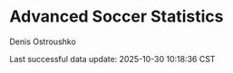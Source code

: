 # Advanced Soccer Statistics
Denis Ostroushko

<!-- gfm -->

Last successful data update: 2025-10-30 10:18:36 CST
